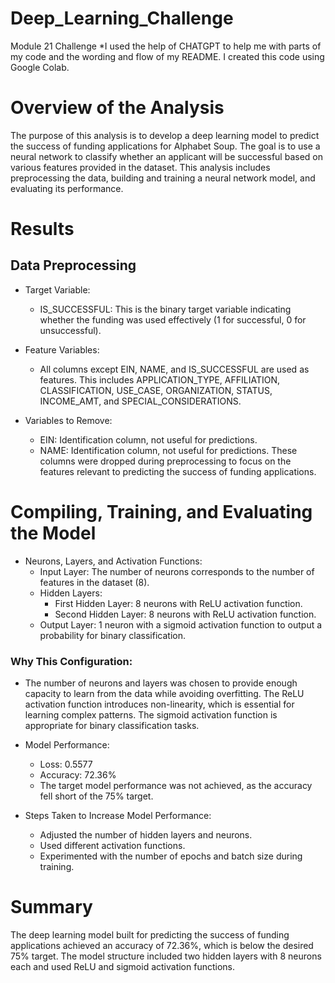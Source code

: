 # Deep_Learning_Challenge
Module 21 Challenge
*I used the help of CHATGPT to help me with parts of my code and the wording and flow of my README. I created this code using Google Colab.

# Overview of the Analysis
The purpose of this analysis is to develop a deep learning model to predict the success of funding applications for Alphabet Soup. The goal is to use a neural network to classify whether an applicant will be successful based on various features provided in the dataset. This analysis includes preprocessing the data, building and training a neural network model, and evaluating its performance.

# Results
## Data Preprocessing
* Target Variable:
  * IS_SUCCESSFUL: This is the binary target variable indicating whether the funding was used effectively (1 for successful, 0 for unsuccessful).
      
* Feature Variables:
  * All columns except EIN, NAME, and IS_SUCCESSFUL are used as features. This includes APPLICATION_TYPE, AFFILIATION, CLASSIFICATION, USE_CASE, ORGANIZATION, STATUS, INCOME_AMT, and SPECIAL_CONSIDERATIONS.
    
* Variables to Remove:
  * EIN: Identification column, not useful for predictions.
  * NAME: Identification column, not useful for predictions.
These columns were dropped during preprocessing to focus on the features relevant to predicting the success of funding applications.

# Compiling, Training, and Evaluating the Model
* Neurons, Layers, and Activation Functions:
  * Input Layer: The number of neurons corresponds to the number of features in the dataset (8).
  * Hidden Layers:
    * First Hidden Layer: 8 neurons with ReLU activation function.
    * Second Hidden Layer: 8 neurons with ReLU activation function.
  * Output Layer: 1 neuron with a sigmoid activation function to output a probability for binary classification.
   
### Why This Configuration:
 * The number of neurons and layers was chosen to provide enough capacity to learn from the data while avoiding overfitting. The ReLU activation function introduces non-linearity, which is essential for learning complex patterns. The sigmoid activation function is appropriate for binary classification tasks.
  
* Model Performance:
  * Loss: 0.5577
  * Accuracy: 72.36%
  * The target model performance was not achieved, as the accuracy fell short of the 75% target.
* Steps Taken to Increase Model Performance:
  * Adjusted the number of hidden layers and neurons.
  * Used different activation functions.
  * Experimented with the number of epochs and batch size during training.

   
# Summary
The deep learning model built for predicting the success of funding applications achieved an accuracy of 72.36%, which is below the desired 75% target. The model structure included two hidden layers with 8 neurons each and used ReLU and sigmoid activation functions.
